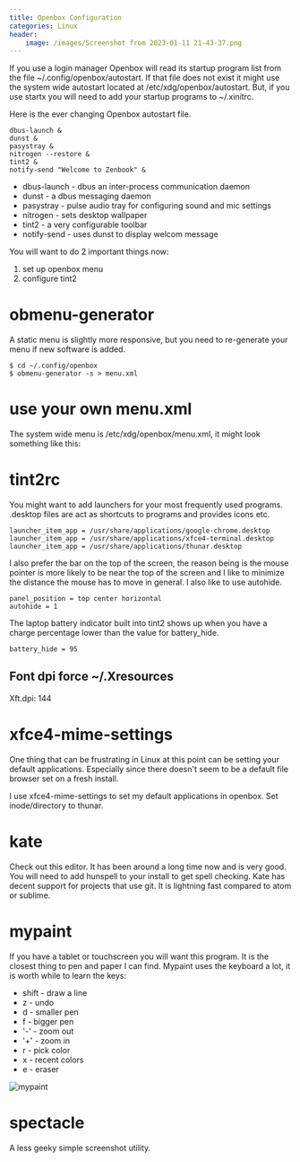 ```yaml
---
title: Openbox Configuration
categories: Linux
header:
    image: /images/Screenshot from 2023-01-11 21-43-37.png
---
```

If you use a login manager Openbox will
read its startup program list from the file ~/.config/openbox/autostart. 
If that file does not exist it might use the system wide autostart located 
at /etc/xdg/openbox/autostart. But, if you use startx you will need to 
add your startup programs to ~/.xinitrc.

Here is the ever changing Openbox autostart file.

~~~
dbus-launch &
dunst &
pasystray &
nitrogen --restore &
tint2 &
notify-send "Welcome to Zenbook" &
~~~

* dbus-launch - dbus an inter-process communication daemon
* dunst - a dbus messaging daemon
* pasystray - pulse audio tray for configuring sound and mic settings
* nitrogen - sets desktop wallpaper
* tint2 - a very configurable toolbar
* notify-send - uses dunst to display welcom message

You will want to do 2 important things now:

1. set up openbox menu
2. configure tint2

# obmenu-generator

A static menu is slightly more responsive, but you need to 
re-generate your menu if new software is added.

~~~
$ cd ~/.config/openbox
$ obmenu-generator -s > menu.xml
~~~

# use your own menu.xml

The system wide menu is /etc/xdg/openbox/menu.xml, it might look something like this:

<script src="https://gist.github.com/ddupas/0af59ab65c3ffda354e44065ee1a17c8.js"></script>

# tint2rc

You might want to add launchers for your most frequently used programs.
.desktop files are act as shortcuts to programs and provides icons etc.

~~~
launcher_item_app = /usr/share/applications/google-chrome.desktop
launcher_item_app = /usr/share/applications/xfce4-terminal.desktop
launcher_item_app = /usr/share/applications/thunar.desktop
~~~

I also prefer the bar on the top of the screen, the reason being is the mouse
pointer is more likely to be near the top of the screen and I like to minimize
the distance the mouse has to move in general. I also like to use autohide.

~~~
panel_position = top center horizontal
autohide = 1
~~~

The laptop battery indicator built into tint2 shows up when you have a charge
percentage lower than the value for battery_hide.

~~~
battery_hide = 95
~~~


## Font dpi force ~/.Xresources 

Xft.dpi:    144


# xfce4-mime-settings 

One thing that can be frustrating in Linux at this point can be setting your
default applications. Especially since there doesn't seem to be a default 
file browser set on a fresh install.

I use xfce4-mime-settings to set my default applications in openbox. 
Set inode/directory to thunar.

# kate

Check out this editor. It has been around a long time now and is very good. You will 
need to add hunspell to your install to get spell checking. Kate has decent support
for projects that use git. It is lightning fast compared to atom or sublime. 

# mypaint

If you have a tablet or touchscreen you will want this program. It is the closest
thing to pen and paper I can find. Mypaint uses the keyboard a lot, it is worth
while to learn the keys:

* shift - draw a line
* z - undo
* d - smaller pen
* f - bigger pen
* '-' - zoom out
* '+' - zoom in
* r - pick color
* x - recent colors
* e - eraser

![mypaint](/images/Screenshot_20170127_105831.png)

# spectacle

A less geeky simple screenshot utility.
